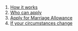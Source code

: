 <div class="contents-list">
<ol>
<li> <a href="/guide-1.html">How it works</a> </li>
<li> <a href="/guide-2.html">Who can apply</a></li>
<li> <a href="/guide-3.html">Apply for Marriage Allowance</a></li>
<li> <a href="/guide-4.html">If your circumstances change</a></li>
</ol>
</div>
